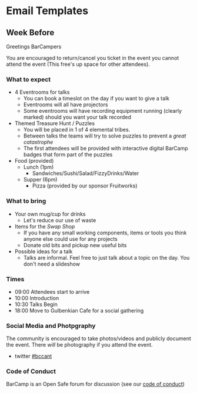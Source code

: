Email Templates
===============

Week Before
-----------

Greetings BarCampers

You are encouraged to return/cancel you ticket in the event you cannot attend the event (This free's up space for other attendees).


### What to expect

* 4 Eventrooms for talks
    * You can book a timeslot on the day if you want to give a talk
    * Eventrooms will all have projectors
    * Some eventrooms will have recording equipment running (clearly marked) should you want your talk recorded
* Themed Treasure Hunt / Puzzles
    * You will be placed in 1 of 4 elemental tribes.
    * Between talks the teams will try to solve puzzles to prevent a _great catastrophe_
    * The first attendees will be provided with interactive digital BarCamp badges that form part of the puzzles
* Food (provided)
    * Lunch (1pm)
        * Sandwiches/Sushi/Salad/FizzyDrinks/Water
    * Supper (6pm)
        * Pizza (provided by our sponsor Fruitworks)

### What to bring

* Your own mug/cup for drinks
    * Let's reduce our use of waste
* Items for the _Swap Shop_
    * If you have any small working components, items or tools you think anyone else could use for any projects
    * Donate old bits and pickup new useful bits
* Possible ideas for a talk
    * Talks are informal. Feel free to just talk about a topic on the day. You don't need a slideshow

### Times

* 09:00 Attendees start to arrive
* 10:00 Introduction
* 10:30 Talks Begin
* 18:00 Move to Gulbenkian Cafe for a social gathering

### Social Media and Photpgraphy

The community is encouraged to take photos/videos and publicly document the event.
There *will* be photography if you attend the event.

* twitter [#bccant](https://twitter.com/search?q=%23bccant)

### Code of Conduct

BarCamp is an Open Safe forum for discussion (see our [code of conduct](code-of-conduct.md))


